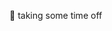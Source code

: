 🌱 taking some time off

<!---
jcneo/jcneo is a ✨ special ✨ repository because its `README.md` (this file) appears on your GitHub profile.
You can click the Preview link to take a look at your changes.
--->
